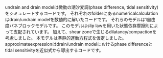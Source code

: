 undrain and drain modelは微動の潮汐変調(phase difference, tidal sensitivity)をシミュレートするコードです。
それぞれのfolderにあるnumericalcalculationはdrain/undrain modelを数値的に解いたコードです。
それらのモデルは1自由度バネブロックモデルです。
このモデルはslip lawを用いた状態依存摩擦則によって支配されています。
加えて、shear zoneで生じるdilatancy/compactionを考慮しました。
本モデルは準静的運動方程式を仮定しました。
approximateexpressionはdrain/undrain modelにおけるphase differenceとtidal sensitivityを近似式から導出するコードです。
